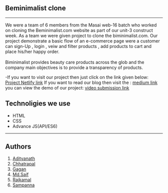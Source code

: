 ## Beminimalist clone
<hr>
We were a team of 6 members from the Masai web-16 batch who worked on cloning the Beminimalist.com website as part of our unit-3 construct week. As a team we were given project to clone the biminimalist.com. Our project demonstrate a basic flow of an e-commerce page were a customer can sign-Up , login , veiw and filter products , add products to cart and place his/her happy order. 
<br><br>
Biminimalist  provides beauty care products across the glob and the company main objectives is to provide a transparency of products.

-If you want to visit our project then just click on the link given below:
[Project Netlify link](https://heartfelt-rabanadas-eb6e54.netlify.app)
If you want to read our blog then visit the :
[medium link](https://link.medium.com/pmtnRxX8Tob)
you can view the demo of our project:
[video submission link](https://drive.google.com/file/d/1H4T3LSI2wkLnmjz0OOlquxhPRLpPMFSc/view?usp=sharing)


## Technoligies we use 
<!--  -->
- HTML
- CSS
- Advance JS(API/ES6)

---
## Authors
1. [Adityanath](https://github.com/Adithyanathkv)
2. [Chhatrapal](https://github.com/Chhattoo25)
3. [Gagan](https://github.com/gaganrajput7)
4. [Md.Saif](https://github.com/Saif-herry)
5. [Rajkamal](https://github.com/kamalvinjamoori/beminimalist-clone)
6. [Sampanna](https://github.com/Sam01-dev)
